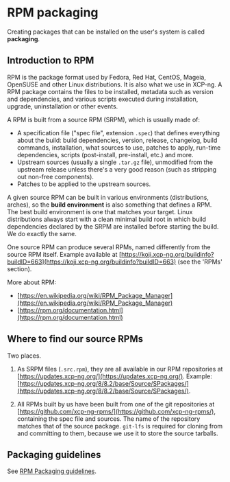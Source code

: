 # RPM packaging

Creating packages that can be installed on the user's system is called **packaging**.

## Introduction to RPM
RPM is the package format used by Fedora, Red Hat, CentOS, Mageia, OpenSUSE and other Linux distributions. It is also what we use in XCP-ng. A RPM package contains the files to be installed, metadata such as version and dependencies, and various scripts executed during installation, upgrade, uninstallation or other events.

A RPM is built from a source RPM (SRPM), which is usually made of:
* A specification file ("spec file", extension `.spec`) that defines everything about the build: build dependencies, version, release, changelog, build commands, installation, what sources to use, patches to apply, run-time dependencies, scripts (post-install, pre-install, etc.) and more.
* Upstream sources (usually a single `.tar.gz` file), unmodified from the upstream release unless there's a very good reason (such as stripping out non-free components).
* Patches to be applied to the upstream sources.

A given source RPM can be built in various environments (distributions, arches), so the **build environment** is also something that defines a RPM. The best build environment is one that matches your target. Linux distributions always start with a clean minimal build root in which build dependencies declared by the SRPM are installed before starting the build. We do exactly the same.

One source RPM can produce several RPMs, named differently from the source RPM itself. Example available at [https://koji.xcp-ng.org/buildinfo?buildID=663](https://koji.xcp-ng.org/buildinfo?buildID=663) (see the 'RPMs' section).

More about RPM:
* [https://en.wikipedia.org/wiki/RPM_Package_Manager](https://en.wikipedia.org/wiki/RPM_Package_Manager)
* [https://rpm.org/documentation.html](https://rpm.org/documentation.html)

## Where to find our source RPMs
Two places.

1. As SRPM files (`.src.rpm`), they are all available in our RPM repositories at [https://updates.xcp-ng.org/](https://updates.xcp-ng.org/). Example: [https://updates.xcp-ng.org/8/8.2/base/Source/SPackages/](https://updates.xcp-ng.org/8/8.2/base/Source/SPackages/).

2. All RPMs built by us have been built from one of the git repositories at [https://github.com/xcp-ng-rpms/](https://github.com/xcp-ng-rpms/), containing the spec file and sources. The name of the repository matches that of the source package. `git-lfs` is required for cloning from and committing to them, because we use it to store the source tarballs.

## Packaging guidelines

See [RPM Packaging guidelines](https://github.com/xcp-ng/xcp/wiki/RPM-Packaging-guidelines).